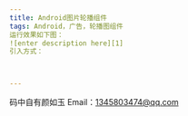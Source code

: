 ```yaml
---
title: Android图片轮播组件
tags: Android，广告，轮播图组件
运行效果如下图：
![enter description here][1]
引入方式：



---
```



码中自有颜如玉
Email：1345803474@qq.com


  [1]: ./images/show.png "show.png"
